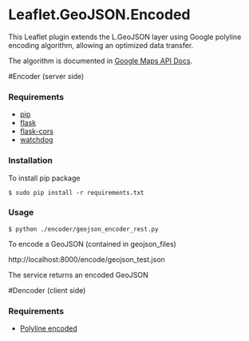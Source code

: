# Leaflet.GeoJSON.Encoded

This Leaflet plugin extends the L.GeoJSON layer using Google polyline encoding algorithm, allowing an optimized data transfer.

The algorithm is documented in [Google Maps API Docs](https://developers.google.com/maps/documentation/utilities/polylinealgorithm).

#Encoder (server side)

### Requirements
- [pip](https://pip.pypa.io/en/latest/installing.html)
- [flask](http://flask.pocoo.org/)
- [flask-cors](http://flask-cors.readthedocs.org/en/latest/)
- [watchdog](https://pypi.python.org/pypi/watchdog)


### Installation

To install pip package

```
$ sudo pip install -r requirements.txt
```

### Usage

```
$ python ./encoder/geojson_encoder_rest.py
```

To encode a GeoJSON (contained in geojson_files)

http://localhost:8000/encode/geojson_test.json

The service returns an encoded GeoJSON

#Dencoder (client side)
### Requirements
- [Polyline encoded](https://github.com/jieter/Leaflet.encoded)

